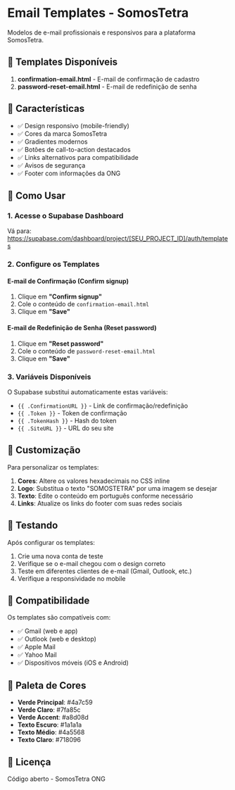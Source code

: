 # Email Templates - SomosTetra

Modelos de e-mail profissionais e responsivos para a plataforma SomosTetra.

## 📧 Templates Disponíveis

1. **confirmation-email.html** - E-mail de confirmação de cadastro
2. **password-reset-email.html** - E-mail de redefinição de senha

## 🎨 Características

- ✅ Design responsivo (mobile-friendly)
- ✅ Cores da marca SomosTetra
- ✅ Gradientes modernos
- ✅ Botões de call-to-action destacados
- ✅ Links alternativos para compatibilidade
- ✅ Avisos de segurança
- ✅ Footer com informações da ONG

## 📝 Como Usar

### 1. Acesse o Supabase Dashboard

Vá para: https://supabase.com/dashboard/project/[SEU_PROJECT_ID]/auth/templates

### 2. Configure os Templates

#### E-mail de Confirmação (Confirm signup)

1. Clique em **"Confirm signup"**
2. Cole o conteúdo de `confirmation-email.html`
3. Clique em **"Save"**

#### E-mail de Redefinição de Senha (Reset password)

1. Clique em **"Reset password"**
2. Cole o conteúdo de `password-reset-email.html`
3. Clique em **"Save"**

### 3. Variáveis Disponíveis

O Supabase substitui automaticamente estas variáveis:

- `{{ .ConfirmationURL }}` - Link de confirmação/redefinição
- `{{ .Token }}` - Token de confirmação
- `{{ .TokenHash }}` - Hash do token
- `{{ .SiteURL }}` - URL do seu site

## 🎯 Customização

Para personalizar os templates:

1. **Cores**: Altere os valores hexadecimais no CSS inline
2. **Logo**: Substitua o texto "SOMOSTETRA" por uma imagem se desejar
3. **Texto**: Edite o conteúdo em português conforme necessário
4. **Links**: Atualize os links do footer com suas redes sociais

## 🔧 Testando

Após configurar os templates:

1. Crie uma nova conta de teste
2. Verifique se o e-mail chegou com o design correto
3. Teste em diferentes clientes de e-mail (Gmail, Outlook, etc.)
4. Verifique a responsividade no mobile

## 📱 Compatibilidade

Os templates são compatíveis com:

- ✅ Gmail (web e app)
- ✅ Outlook (web e desktop)
- ✅ Apple Mail
- ✅ Yahoo Mail
- ✅ Dispositivos móveis (iOS e Android)

## 🎨 Paleta de Cores

- **Verde Principal**: #4a7c59
- **Verde Claro**: #7fa85c
- **Verde Accent**: #a8d08d
- **Texto Escuro**: #1a1a1a
- **Texto Médio**: #4a5568
- **Texto Claro**: #718096

## 📄 Licença

Código aberto - SomosTetra ONG
